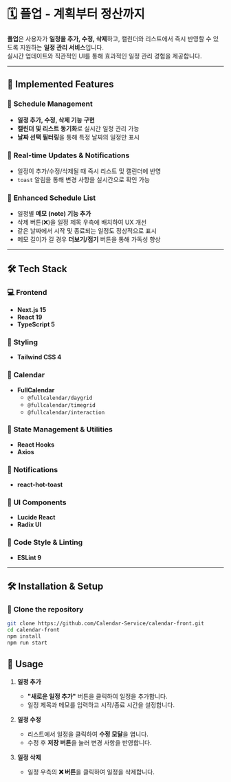# 🗓️ **플업 - 계획부터 정산까지**

**플업**은 사용자가 **일정을 추가, 수정, 삭제**하고, 캘린더와 리스트에서 즉시 반영할 수 있도록 지원하는 **일정 관리 서비스**입니다.  
실시간 업데이트와 직관적인 UI를 통해 효과적인 일정 관리 경험을 제공합니다.

---

## 🚀 **Implemented Features**

### 📅 **Schedule Management**

- **일정 추가, 수정, 삭제 기능 구현**
- **캘린더 및 리스트 동기화**로 실시간 일정 관리 가능
- **날짜 선택 필터링**을 통해 특정 날짜의 일정만 표시

### 🔔 **Real-time Updates & Notifications**

- 일정이 추가/수정/삭제될 때 즉시 리스트 및 캘린더에 반영
- `toast` 알림을 통해 변경 사항을 실시간으로 확인 가능

### 📝 **Enhanced Schedule List**

- 일정별 **메모 (note) 기능 추가**
- 삭제 버튼(❌)을 일정 제목 우측에 배치하여 UX 개선
- 같은 날짜에서 시작 및 종료되는 일정도 정상적으로 표시
- 메모 길이가 길 경우 **더보기/접기** 버튼을 통해 가독성 향상

---

## 🛠 **Tech Stack**

### 💻 **Frontend**

- **Next.js 15**
- **React 19**
- **TypeScript 5**

### 💅 **Styling**

- **Tailwind CSS 4**

### 📅 **Calendar**

- **FullCalendar**
  - `@fullcalendar/daygrid`
  - `@fullcalendar/timegrid`
  - `@fullcalendar/interaction`

### 🔧 **State Management & Utilities**

- **React Hooks**
- **Axios**

### 🔔 **Notifications**

- **react-hot-toast**

### 📝 **UI Components**

- **Lucide React**
- **Radix UI**

### 📝 **Code Style & Linting**

- **ESLint 9**

---

## 🛠 **Installation & Setup**

### 📂 **Clone the repository**

```bash
git clone https://github.com/Calendar-Service/calendar-front.git
cd calendar-front
npm install
npm run start

```

## 📝 **Usage**

1. **일정 추가**

   - **"새로운 일정 추가"** 버튼을 클릭하여 일정을 추가합니다.
   - 일정 제목과 메모를 입력하고 시작/종료 시간을 설정합니다.

2. **일정 수정**

   - 리스트에서 일정을 클릭하여 **수정 모달**을 엽니다.
   - 수정 후 **저장 버튼**을 눌러 변경 사항을 반영합니다.

3. **일정 삭제**
   - 일정 우측의 **❌ 버튼**을 클릭하여 일정을 삭제합니다.
